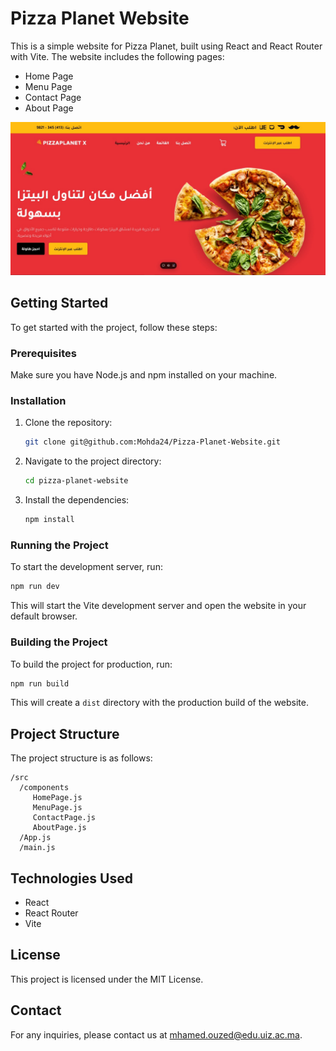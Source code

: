 # Pizza Planet Website

This is a simple website for Pizza Planet, built using React and React Router with Vite. The website includes the following pages:

- Home Page
- Menu Page
- Contact Page
- About Page

![Website Screen](screen.jpg)

## Getting Started

To get started with the project, follow these steps:

### Prerequisites

Make sure you have Node.js and npm installed on your machine.

### Installation

1. Clone the repository:
    ```bash
    git clone git@github.com:Mohda24/Pizza-Planet-Website.git
    ```
2. Navigate to the project directory:
    ```bash
    cd pizza-planet-website
    ```
3. Install the dependencies:
    ```bash
    npm install
    ```

### Running the Project

To start the development server, run:
```bash
npm run dev
```
This will start the Vite development server and open the website in your default browser.

### Building the Project

To build the project for production, run:
```bash
npm run build
```
This will create a `dist` directory with the production build of the website.

## Project Structure

The project structure is as follows:
```
/src
  /components
     HomePage.js
     MenuPage.js
     ContactPage.js
     AboutPage.js
  /App.js
  /main.js
```

## Technologies Used

- React
- React Router
- Vite

## License

This project is licensed under the MIT License.

## Contact

For any inquiries, please contact us at [mhamed.ouzed@edu.uiz.ac.ma](mailto:mhamed.ouzed@edu.uiz.ac.ma).

